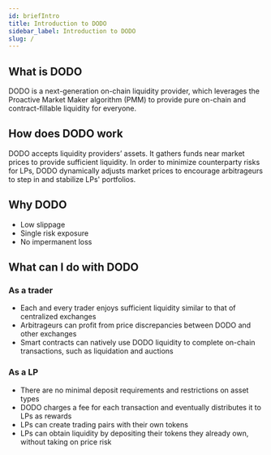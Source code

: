 ```yaml
---
id: briefIntro
title: Introduction to DODO
sidebar_label: Introduction to DODO
slug: /
---
```


## What is DODO

DODO is a next-generation on-chain liquidity provider, which leverages the Proactive Market Maker algorithm (PMM) to provide pure on-chain and contract-fillable liquidity for everyone.

## How does DODO work

DODO accepts liquidity providers’ assets. It gathers funds near market prices to provide sufficient liquidity. In order to minimize counterparty risks for LPs, DODO dynamically adjusts market prices to encourage arbitrageurs to step in and stabilize LPs' portfolios.

## Why DODO

- Low slippage
- Single risk exposure
- No impermanent loss

## What can I do with DODO

### As a trader

- Each and every trader enjoys sufficient liquidity similar to that of centralized exchanges
- Arbitrageurs can profit from price discrepancies between DODO and other exchanges
- Smart contracts can natively use DODO liquidity to complete on-chain transactions, such as liquidation and auctions

### As a LP

- There are no minimal deposit requirements and restrictions on asset types
- DODO charges a fee for each transaction and eventually distributes it to LPs as rewards
- LPs can create trading pairs with their own tokens
- LPs can obtain liquidity by depositing their tokens they already own, without taking on price risk
